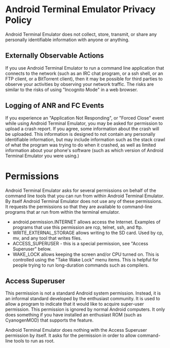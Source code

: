 # Android Terminal Emulator Privacy Policy

Android Terminal Emulator does not collect, store, transmit, or share any personally identifiable information with anyone or anything.

## Externally Observable Actions

If you use Android Terminal Emulator to run a command line application that connects to the network (such as an IRC chat program, or a ssh shell, or an FTP client, or a BitTorrent client), then it may be possible for third parties to observe your activities by observing your network traffic. The risks are similar to the risks of using "Incognito Mode" in a web browser.

## Logging of ANR and FC Events

If you experience an "Application Not Responding", or "Forced Close" event while using Android Terminal Emulator, you may be asked for permission to upload a crash report. If you agree, some information about the crash will be uploaded. This information is designed to not contain any personally identifiable information, but may include information such as the stack crawl of what the program was trying to do when it crashed, as well as limited information about your phone's software (such as which version of Android Terminal Emulator you were using.)

# Permissions

Android Terminal Emulator asks for several permissions on behalf of the command line tools that you can run from within Android Terminal Emulator. By itself Android Terminal Emulator does not use any of these permissions. It requests the permissions so that they are available to command-line programs that ar run from
within the terminal emulator.

* android.permission.INTERNET allows access the Internet. Examples of programs that use this permission are rcp, telnet, ssh, and ftp.
* WRITE_EXTERNAL_STORAGE allows writing to the SD card. Used by cp, mv, and any tool that writes files.
* ACCESS_SUPERUSER - this is a special permission, see "Access Superuser" below.
* WAKE_LOCK allows keeping the screen and/or CPU turned on. This is controlled using the "Take Wake Lock" menu items. This is helpful for people trying to run long-duration commands such as compilers.

## Access Superuser

This permission is not a standard Android system permission. Instead, it is an informal standard developed by
the enthusiast community. It is used to allow a program to indicate that it would like to acquire super-user
permission. This permission is ignored by normal Android computers. It only does something if you have installed an enthusiast ROM (such as CyanogenMOD) that supports the feature.

Android Terminal Emulator does nothing with the Access Superuser permission by itself. It asks for the permission in order to allow command-line tools to run as root.
